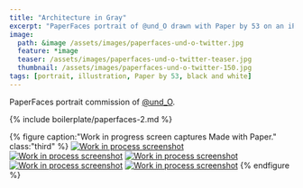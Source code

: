 ```yaml
---
title: "Architecture in Gray"
excerpt: "PaperFaces portrait of @und_O drawn with Paper by 53 on an iPad."
image: 
  path: &image /assets/images/paperfaces-und-o-twitter.jpg 
  feature: *image
  teaser: /assets/images/paperfaces-und-o-twitter-teaser.jpg
  thumbnail: /assets/images/paperfaces-und-o-twitter-150.jpg
tags: [portrait, illustration, Paper by 53, black and white]
---
```


PaperFaces portrait commission of [@und_O](https://twitter.com/und_O).

{% include boilerplate/paperfaces-2.md %}

{% figure caption:"Work in progress screen captures Made with Paper." class:"third" %}
[![Work in process screenshot](/assets/images/paperfaces-und-o-process-1-600.jpg)](/assets/images/paperfaces-und-o-process-1-lg.jpg) [![Work in process screenshot](/assets/images/paperfaces-und-o-process-2-600.jpg)](/assets/images/paperfaces-und-o-process-2-lg.jpg) [![Work in process screenshot](/assets/images/paperfaces-und-o-process-3-600.jpg)](/assets/images/paperfaces-und-o-process-3-lg.jpg) [![Work in process screenshot](/assets/images/paperfaces-und-o-process-4-600.jpg)](/assets/images/paperfaces-und-o-process-4-lg.jpg) [![Work in process screenshot](/assets/images/paperfaces-und-o-process-5-600.jpg)](/assets/images/paperfaces-und-o-process-5-lg.jpg)
{% endfigure %}
